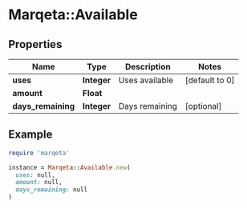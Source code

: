 # Marqeta::Available

## Properties

| Name | Type | Description | Notes |
| ---- | ---- | ----------- | ----- |
| **uses** | **Integer** | Uses available | [default to 0] |
| **amount** | **Float** |  |  |
| **days_remaining** | **Integer** | Days remaining | [optional] |

## Example

```ruby
require 'marqeta'

instance = Marqeta::Available.new(
  uses: null,
  amount: null,
  days_remaining: null
)
```

